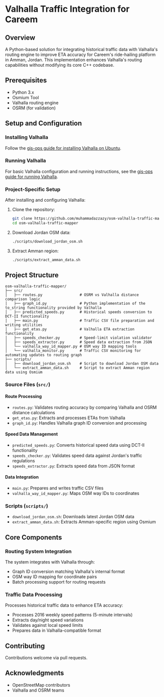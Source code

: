# Valhalla Traffic Integration for Careem

## Overview
A Python-based solution for integrating historical traffic data with Valhalla's routing engine to improve ETA accuracy for Careem's ride-hailing platform in Amman, Jordan. This implementation enhances Valhalla's routing capabilities without modifying its core C++ codebase.

## Prerequisites
- Python 3.x
- Osmium Tool
- Valhalla routing engine
- OSRM (for validation)

## Setup and Configuration
### Installing Valhalla
Follow the [gis-ops guide for installing Valhalla on Ubuntu](https://gis-ops.com/valhalla-part-1-how-to-install-on-ubuntu/#Introduction).

### Running Valhalla
For basic Valhalla configuration and running instructions, see the [gis-ops guide for running Valhalla](https://gis-ops.com/valhalla-part-2-how-to-run-valhalla-on-ubuntu/).

### Project-Specific Setup
After installing and configuring Valhalla:
1. Clone the repository:
   ```bash
   git clone https://github.com/muhammadazzazy/osm-valhalla-traffic-mapper.git
   cd osm-valhalla-traffic-mapper
   ```
2. Download Jordan OSM data:
   ```bash
   ./scripts/download_jordan_osm.sh
   ```
3. Extract Amman region:
   ```bash
   ./scripts/extract_amman_data.sh
   ```

## Project Structure
```
osm-valhalla-traffic-mapper/
├── src/
│   ├── routes.py                 # OSRM vs Valhalla distance comparison logic
│   ├── graph_id.py               # Python implementation of the to_string functionality provided by Valhalla
│   ├── predicted_speeds.py       # Historical speeds conversion to DCT-II functionality
│   ├── main.py                   # Traffic CSV file preparation and writing utilities 
│   ├── get_etas.py               # Valhalla ETA extraction functionality
│   ├── speeds_checker.py         # Speed-limit violation validator
│   ├── speeds_extractor.py       # Speed data extraction from JSON
│   └── valhalla_way_id_mapper.py # OSM way ID mapping tools
│   └── valhalla_monitor.py       # Traffic CSV monitoring for automating updates to routing graph
├── scripts/
│   ├── download_jordan_osm.sh    # Script to download Jordan OSM data
│   └── extract_amman_data.sh     # Script to extract Amman region data using Osmium
```

### Source Files (`src/`)
#### Route Processing
- `routes.py`: Validates routing accuracy by comparing Valhalla and OSRM distance calculations
- `get_etas.py`: Extracts and processes ETAs from Valhalla
- `graph_id.py`: Handles Valhalla graph ID conversion and processing

#### Speed Data Management
- `predicted_speeds.py`: Converts historical speed data using DCT-II functionality
- `speeds_checker.py`: Validates speed data against Jordan's traffic regulations
- `speeds_extractor.py`: Extracts speed data from JSON format

#### Data Integration
- `main.py`: Prepares and writes traffic CSV files
- `valhalla_way_id_mapper.py`: Maps OSM way IDs to coordinates

### Scripts (`scripts/`)
- `download_jordan_osm.sh`: Downloads latest Jordan OSM data
- `extract_amman_data.sh`: Extracts Amman-specific region using Osmium

## Core Components
### Routing System Integration
The system integrates with Valhalla through:
- Graph ID conversion matching Valhalla's internal format
- OSM way ID mapping for coordinate pairs
- Batch processing support for routing requests

### Traffic Data Processing
Processes historical traffic data to enhance ETA accuracy:
- Processes 2016 weekly speed patterns (5-minute intervals)
- Extracts day/night speed variations
- Validates against local speed limits
- Prepares data in Valhalla-compatible format

## Contributing
Contributions welcome via pull requests.

## Acknowledgments
- OpenStreetMap contributors
- Valhalla and OSRM teams
